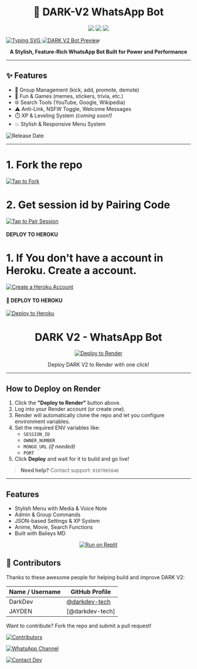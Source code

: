 <h1 align="center">🚀 DARK-V2 WhatsApp Bot</h1>

<p align="center">
  <img src="https://img.shields.io/badge/Powerful-Bot-blueviolet?style=for-the-badge" />
  <img src="https://img.shields.io/badge/Status-Active-brightgreen?style=for-the-badge" />
  <img src="https://img.shields.io/github/stars/yourusername/DARK-V2?style=for-the-badge" />
</p>

<a href="https://git.io/typing-svg">
  <img src="https://readme-typing-svg.demolab.com?font=Black+Ops+One&size=50&pause=1000&color=red&center=true&width=910&height=100&lines=DARK+V2+BOT+%3BKEEP+USING+OUR+BOT" alt="Typing SVG" />
</a>

<a href="https://imgbb.com/">
  <img src="https://files.catbox.moe/icnssy.PNG" alt="DARK V2 Bot Preview" border="0" style="max-width:100%; border-radius: 12px;">
</a>




<p align="center">
  <b>A Stylish, Feature-Rich WhatsApp Bot Built for Power and Performance</b>
</p>

---

## ✨ Features

- 🔧 Group Management (kick, add, promote, demote)
- 🎉 Fun & Games (memes, stickers, trivia, etc.)
- 🌐 Search Tools (YouTube, Google, Wikipedia)
- ⚠️ Anti-Link, NSFW Toggle, Welcome Messages
- ⏱️ XP & Leveling System *(coming soon!)*
- 💥 Stylish & Responsive Menu System

![Release Date](https://readme-typing-svg.demolab.com?font=Pacifico&size=50&pause=1000&color=FF1493&center=true&width=910&height=100&lines=Released+on+16.04.2025)

---
# 1. Fork the repo
   
[![Tap to Fork](https://img.shields.io/badge/Tap%20to-Fork-2ea44f?style=for-the-badge&logo=github)](https://github.com/darkdev-tech/DARK-V2/fork)


# 2. Get session id by Pairing Code
  
   [![Tap to Pair Session](https://img.shields.io/badge/Tap%20to%20Get%20Session-DARK--V2-blueviolet?style=for-the-badge&logo=whatsapp)](https://dark-pair-code.onrender.com)

#### DEPLOY TO HEROKU 

# 1. If You don't have a account in Heroku. Create a account.
    
  [![Create a Heroku Account](https://img.shields.io/badge/Create%20Account-Heroku-79589F?logo=heroku&logoColor=white)](https://signup.heroku.com/)


<h4 align="left">🚀 DEPLOY TO HEROKU</h4>
<p align="left">
  <a href="https://dashboard.heroku.com/new?template=https://github.com/darkdev-tech/JOCKER-xmd" target="_blank">
    <img src="https://img.shields.io/badge/-Deploy%20To%20Heroku-purple?style=for-the-badge&logo=heroku&logoColor=white" alt="Deploy to Heroku"/>
  </a>
</p>


<h1 align="center">DARK V2 - WhatsApp Bot</h1>

<p align="center">
  <a href="https://render.com/deploy?repo=https://github.com/darkdev-tech/DARK-V2.git">
    <img src="https://render.com/images/deploy-to-render-button.svg" alt="Deploy to Render"/>
  </a>
</p>

<p align="center">
  Deploy DARK V2 to Render with one click!
</p>

---

## How to Deploy on Render

1. Click the **"Deploy to Render"** button above.
2. Log into your Render account (or create one).
3. Render will automatically clone the repo and let you configure environment variables.
4. Set the required ENV variables like:
   - `SESSION_ID`
   - `OWNER_NUMBER`
   - `MONGO_URL` *(if needed)*
   - `PORT`
5. Click **Deploy** and wait for it to build and go live!

> **Need help?** Contact support: `0107065646`

---

## Features

- Stylish Menu with Media & Voice Note
- Admin & Group Commands
- JSON-based Settings & XP System
- Anime, Movie, Search Functions
- Built with Baileys MD

<p align="center">
  <a href="https://replit.com/github/darkdev-tech/DARK-V2" target="_blank">
    <img src="https://replit.com/badge/github/darkdev-tech/DARK-V2" alt="Run on Replit">
  </a>
</p>

## 👥 Contributors

Thanks to these awesome people for helping build and improve DARK V2:

| Name / Username | GitHub Profile |
|------------------|----------------|
| DarkDev          | [@darkdev-tech](https://github.com/darkdev-tech) |
| JAYDEN     | [@darkdev-tech] |

Want to contribute? Fork the repo and submit a pull request!

[![Contributors](https://contrib.rocks/image?repo=darkdev-tech/DARK-V2)](https://github.com/darkdev-tech/DARK-V2/graphs/contributors)




[![WhatsApp Channel](https://img.shields.io/badge/Join%20Our%20WhatsApp%20Channel-25D366?style=for-the-badge&logo=whatsapp&logoColor=white)](https://whatsapp.com/channel/0029VarDt9t30LKL1SoYXy26)

[![Contact Dev](https://img.shields.io/badge/Contact%20Dev%20on-WhatsApp-25D366?style=for-the-badge&logo=whatsapp&logoColor=white)](https://wa.me/254107065646)
